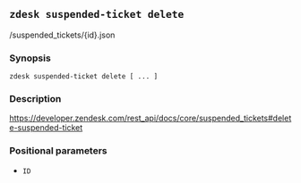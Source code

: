## `zdesk suspended-ticket delete`

/suspended_tickets/{id}.json

### Synopsis

    zdesk suspended-ticket delete [ ... ]

### Description

https://developer.zendesk.com/rest_api/docs/core/suspended_tickets#delete-suspended-ticket

### Positional parameters

* `ID`

